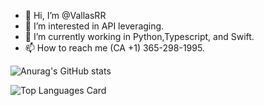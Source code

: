 - 👋 Hi, I’m @VallasRR
- 👀 I’m interested in API leveraging.
- 🌱 I’m currently working in Python,Typescript, and Swift.
- 📫 How to reach me (CA +1) 365-298-1995.

![Anurag's GitHub stats](https://github-readme-stats.vercel.app/api?username=VallasRR&show_icons=true&theme=github_dark&hide=contribs,prs,stars)

![Top Languages Card](https://github-readme-stats.vercel.app/api/top-langs/?username=VallasRR&layout=compact&theme=github_dark)
